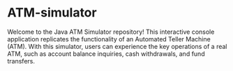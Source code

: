 # ATM-simulator
Welcome to the Java ATM Simulator repository!  This interactive console application replicates the functionality of an Automated Teller Machine (ATM). With this simulator, users can experience the key operations of a real ATM, such as account balance inquiries, cash withdrawals, and fund transfers.

